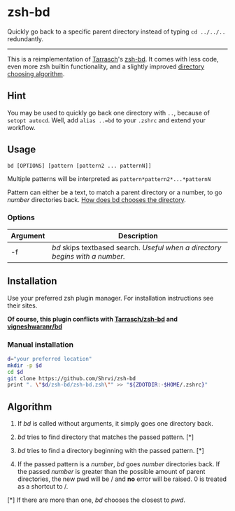 # zsh-bd

Quickly go back to a specific parent directory instead of typing `cd ../../..` redundantly.

---

This is a reimplementation of [Tarrasch](https://github.com/Tarrasch)'s [zsh-bd](https://github.com/Tarrasch/zsh-bd).
It comes with less code,  even more zsh builtin functionality, and a slightly improved [directory choosing algorithm](#algorithm).



## Hint

You may be used to quickly go back one directory with `..`, because of `setopt autocd`.
Well, add `alias ..=bd` to your `.zshrc` and extend your workflow.


## Usage

`bd [OPTIONS] [pattern [pattern2 ... patternN]]`

Multiple patterns will be interpreted as `pattern*pattern2*...*patternN`

Pattern can either be a text, to match a parent directory or a number, to go _number_ directories back. [How does bd chooses the directory](#algorithm).


### Options

| Argument | Description |
| -------- | ----------- |
| -f | _bd_ skips textbased search. _Useful when a directory begins with a number._ |


## Installation

Use your preferred zsh plugin manager. For installation instructions see their sites.

**Of course, this plugin conflicts with [Tarrasch/zsh-bd](https://github.com/Tarrasch/zsh-bd) and [vigneshwaranr/bd](https://github.com/vigneshwaranr/bd)**

### Manual installation


```sh
d="your preferred location"
mkdir -p $d
cd $d
git clone https://github.com/Shrvi/zsh-bd
print ". \"$d/zsh-bd/zsh-bd.zsh\"" >> "${ZDOTDIR:-$HOME/.zshrc}"
```

## Algorithm

1. If _bd_ is called without arguments, it simply goes one directory back.

2. _bd_ tries to find directory that matches the passed pattern. [\*]

3. _bd_ tries to find a directory beginning with the passed pattern. [\*]

4. If the passed pattern is a _number_, _bd_ goes _number_ directories back.  If the passed _number_ is greater than the possible amount of parent directories, the new pwd will be / and **no** error will be raised. 0 is treated as a shortcut to /.

[\*] If there are more than one, _bd_ chooses the closest to _pwd_.
